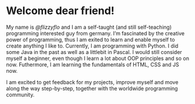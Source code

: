# Welcome dear friend!

My name is _@flizzyflo_ and I am a self-taught (and still self-teaching) programming interested guy from germany.
I’m fascinated by the creative power of programming, thus I am exited to learn and enable myself to create anything I like to.
Currently, I am programming with Python. I did some Java in the past as well as a littlebit in Pascal. I would still consider myself a beginner, even though I learn a lot about OOP principles and so on now. Futhermore, I am learning the fundamentals of HTML, CSS and JS now.

I am excited to get feedback for my projects, improve myself and move along the way step-by-step, together with the worldwide programming community.


<!---
flizzyflo/flizzyflo is a ✨ special ✨ repository because its `README.md` (this file) appears on your GitHub profile.
You can click the Preview link to take a look at your changes.
--->
